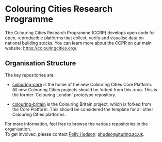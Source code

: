 # Colouring Cities Research Programme
The Colouring Cities Research Programme (CCRP) develops open code for open, reproducible platforms that collect, verify and visualise data on national building stocks. 
You can learn more about the CCPR on our main website: https://colouringcities.org/.

## Organisation Structure
The key repositories are:
- [colouring-core](https://github.com/colouring-cities/colouring-core) is the home of the new Colouring Cities Core Platform. All new Colouring Cities projects should be forked from this repo. This is the former 'Colouring London' prototype repository.  
  
- [colouring-britain](https://github.com/colouring-cities/colouring-britain) is the Colouring Britain project, which is forked from the Core Platform. This should be considered the template for all other Colouring Cities platforms.

For more information, feel free to browse the various repositories in the organisation.  
To get involved, please contact [Polly Hudson](https://github.com/orgs/colouring-cities/people/polly64): phudson@turing.ac.uk.
